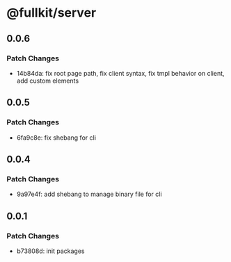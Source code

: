 # @fullkit/server

## 0.0.6

### Patch Changes

- 14b84da: fix root page path, fix client syntax, fix tmpl behavior on client, add custom elements

## 0.0.5

### Patch Changes

- 6fa9c8e: fix shebang for cli

## 0.0.4

### Patch Changes

- 9a97e4f: add shebang to manage binary file for cli

## 0.0.1

### Patch Changes

- b73808d: init packages
